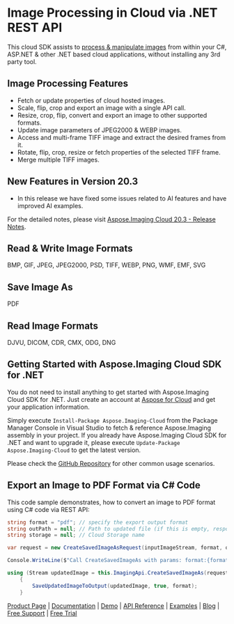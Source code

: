 # Image Processing in Cloud via .NET REST API

This cloud SDK assists to [process & manipulate images](https://products.aspose.cloud/imaging/net) from within your C#, ASP.NET & other .NET based cloud applications, without installing any 3rd party tool.

## Image Processing Features

- Fetch or update properties of cloud hosted images.
- Scale, flip, crop and export an image with a single API call.
- Resize, crop, flip, convert and export an image to other supported formats.
- Update image parameters of JPEG2000 & WEBP images.
- Access and multi-frame TIFF image and extract the desired frames from it.
- Rotate, flip, crop, resize or fetch properties of the selected TIFF frame.
- Merge multiple TIFF images.

## New Features in Version 20.3

- In this release we have fixed some issues related to AI features and have improved AI examples.

For the detailed notes, please visit [Aspose.Imaging Cloud 20.3 - Release Notes](https://docs.aspose.cloud/display/imagingcloud/Aspose.Imaging+Cloud+20.3+-+Release+Notes).

## Read & Write Image Formats

BMP, GIF, JPEG, JPEG2000, PSD, TIFF, WEBP, PNG, WMF, EMF, SVG

## Save Image As

PDF

## Read Image Formats

DJVU, DICOM, CDR, CMX, ODG, DNG

## Getting Started with Aspose.Imaging Cloud SDK for .NET

You do not need to install anything to get started with Aspose.Imaging Cloud SDK for .NET. Just create an account at [Aspose for Cloud](https://dashboard.aspose.cloud/#/apps) and get your application information.

Simply execute `Install-Package Aspose.Imaging-Cloud` from the Package Manager Console in Visual Studio to fetch & reference Aspose.Imaging assembly in your project. If you already have Aspose.Imaging Cloud SDK for .NET and want to upgrade it, please execute `Update-Package Aspose.Imaging-Cloud` to get the latest version.

Please check the [GitHub Repository](https://github.com/aspose-imaging-cloud/aspose-imaging-cloud-dotnet) for other common usage scenarios.

## Export an Image to PDF Format via C# Code

This code sample demonstrates, how to convert an image to PDF format using C# code via REST API:

```csharp
string format = "pdf"; // specify the export output format
string outPath = null; // Path to updated file (if this is empty, response contains streamed image)
string storage = null; // Cloud Storage name

var request = new CreateSavedImageAsRequest(inputImageStream, format, outPath, storage);

Console.WriteLine($"Call CreateSavedImageAs with params: format:{format}");

using (Stream updatedImage = this.ImagingApi.CreateSavedImageAs(request))
    {
        SaveUpdatedImageToOutput(updatedImage, true, format);
    }
```

[Product Page](https://products.aspose.cloud/imaging/net) | [Documentation](https://docs.aspose.cloud/display/imagingcloud/Home) | [Demo](https://products.aspose.app/imaging/family) | [API Reference](https://apireference.aspose.cloud/imaging/) | [Examples](https://github.com/aspose-imaging-cloud/aspose-imaging-cloud-dotnet) | [Blog](https://blog.aspose.cloud/category/imaging/) | [Free Support](https://forum.aspose.cloud/c/imaging) | [Free Trial](https://dashboard.aspose.cloud/#/apps)
